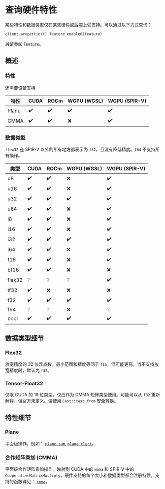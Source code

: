 # 查询硬件特性

某些特性和数据类型仅在某些硬件或后端上受支持。可以通过以下方式查询：

```rust, ignore
client.properties().feature_enabled(feature)
```

另请参阅 [`Feature`](https://docs.rs/cubecl/latest/cubecl/enum.Feature.html)。

## 概述

### 特性

还需要设备支持

| 特性   | CUDA | ROCm | WGPU (WGSL) | WGPU (SPIR-V) |
| ------ | ---- | ---- | ----------- | ------------- |
| Plane  | ✔️   | ✔️   | ✔️          | ✔️            |
| CMMA   | ✔️   | ✔️   | ❌          | ✔️            |

### 数据类型

`flex32` 在 SPIR-V 以外的所有地方都表示为 `f32`，且没有降低精度。`f64` 不支持所有操作。

| 类型    | CUDA | ROCm | WGPU (WGSL) | WGPU (SPIR-V) |
| ------- | ---- | ---- | ----------- | ------------- |
| u8      | ✔️   | ✔️   | ❌          | ✔️            |
| u16     | ✔️   | ✔️   | ❌          | ✔️            |
| u32     | ✔️   | ✔️   | ✔️          | ✔️            |
| u64     | ✔️   | ✔️   | ❌          | ✔️            |
| i8      | ✔️   | ✔️   | ❌          | ✔️            |
| i16     | ✔️   | ✔️   | ❌          | ✔️            |
| i32     | ✔️   | ✔️   | ✔️          | ✔️            |
| i64     | ✔️   | ✔️   | ❌          | ✔️            |
| f16     | ✔️   | ✔️   | ❌          | ✔️            |
| bf16    | ✔️   | ✔️   | ❌          | ❌            |
| flex32  | ❔    | ❔    | ❔          | ✔️            |
| tf32    | ✔️   | ❌   | ❌          | ❌            |
| f32     | ✔️   | ✔️   | ✔️          | ✔️            |
| f64     | ❔    | ❔    | ❌          | ❔            |
| bool    | ✔️   | ✔️   | ✔️          | ✔️            |

## 数据类型细节

### Flex32

放宽精度的 32 位浮点数。最小范围和精度等同于 `f16`，但可能更高。当不支持放宽精度时，默认为 `f32`。

### Tensor-Float32

仅限 CUDA 的 19 位类型，仅应作为 CMMA 矩阵类型使用。可能可以从 `f32` 重新解释，但官方未定义。请使用 `Cast::cast_from` 安全转换。

## 特性细节

### Plane

平面级操作，例如：
[`plane_sum`](https://docs.rs/cubecl/latest/cubecl/frontend/fn.plane_sum.html),
[`plane_elect`](https://docs.rs/cubecl/latest/cubecl/frontend/fn.plane_elect.html)。

### 合作矩阵乘加 (CMMA)

平面级合作矩阵乘加操作。映射到 CUDA 中的 `wmma` 和 SPIR-V 中的 `CooperativeMatrixMultiply`。硬件支持的每个大小和数据类型都会注册特性。支持的函数详见：
[`cmma`](https://docs.rs/cubecl/latest/cubecl/frontend/cmma/index.html)。